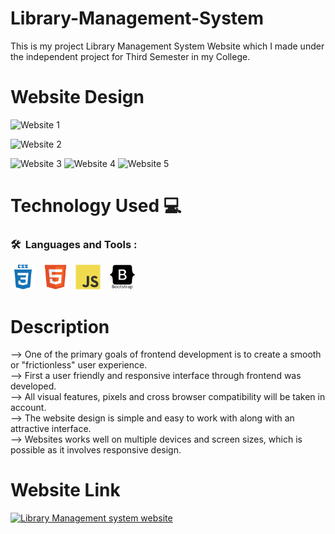 # Library-Management-System
This is my project Library Management System Website which I made under the independent project for Third Semester in my College.

<h1>Website Design</h1>

![Website 1](https://github.com/madhurimarawat/Library-Management-System/assets/105432776/c0caa779-7328-4062-a0f6-9d495c65651b)

![Website 2](https://github.com/madhurimarawat/Library-Management-System/assets/105432776/31e77f32-b65f-453a-88c5-6798f31414cc)

<img width="960" alt="Website 3" src="https://github.com/madhurimarawat/Library-Management-System/assets/105432776/c4f97336-3290-4bbf-a15e-5776d297581d">

<img width="960" alt="Website 4" src="https://github.com/madhurimarawat/Library-Management-System/assets/105432776/f4b73fcc-7955-4e81-a6cc-5262c3167126">

<img width="960" alt="Website 5" src="https://github.com/madhurimarawat/Library-Management-System/assets/105432776/56f94a42-60ed-47c1-a5aa-c07d66474194">

<h1>Technology Used 💻</h1>

### 🛠 &nbsp;Languages and Tools :
<p>
<img src="https://github.com/devicons/devicon/blob/master/icons/css3/css3-plain-wordmark.svg"  title="CSS" alt="CSS" width="40" height="40"/>&nbsp;&nbsp;
<img src="https://github.com/devicons/devicon/blob/master/icons/html5/html5-original.svg" title="HTML" alt="HTML" width="40" height="40"/>&nbsp;&nbsp;
<img src="https://github.com/devicons/devicon/blob/master/icons/javascript/javascript-original.svg" title="JavaScript" alt="JavaScript" width="40" height="40"/>&nbsp;&nbsp;&nbsp;
  <img src="https://github.com/devicons/devicon/blob/master/icons/bootstrap/bootstrap-plain-wordmark.svg"  title="Bootstrap" alt="Bootstrap" width="40" height="40"/>&nbsp;
</p>

<h1>Description</h1>
--> One of the primary goals of frontend development is to create a smooth or "frictionless" user experience.<br>
--> First a user friendly and responsive interface through frontend was developed.<br>
--> All visual features, pixels and cross browser compatibility will be taken in account.<br>
--> The website design is simple and easy to work with along with an attractive interface.<br>
--> Websites works well on multiple devices and screen sizes, which is possible as it involves responsive design.

<h1>Website Link</h1>
<a href="https://library-management-website.netlify.app/"><img src="https://5.imimg.com/data5/SELLER/Default/2021/12/UC/BP/KG/52242850/1-4--500x500.jpg" height=100 title="Library Management system website"alt="Library Management system website"></a>
